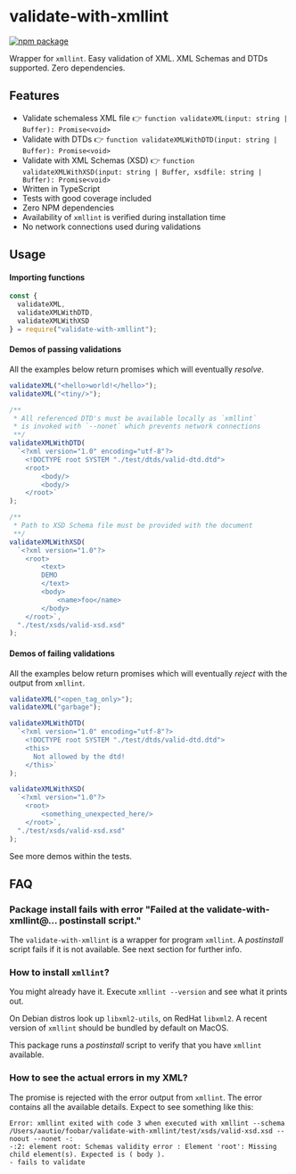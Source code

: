 # validate-with-xmllint

[![npm package][npm-badge]][npm]

Wrapper for `xmllint`. Easy validation of XML. XML Schemas and DTDs supported. Zero dependencies.

## Features

- Validate schemaless XML file 👉 `function validateXML(input: string | Buffer): Promise<void>`
- Validate with DTDs 👉 `function validateXMLWithDTD(input: string | Buffer): Promise<void>`
- Validate with XML Schemas (XSD) 👉 `function validateXMLWithXSD(input: string | Buffer, xsdfile: string | Buffer): Promise<void>`
- Written in TypeScript
- Tests with good coverage included
- Zero NPM dependencies
- Availability of `xmllint` is verified during installation time
- No network connections used during validations

## Usage

#### Importing functions

```js
const {
  validateXML,
  validateXMLWithDTD,
  validateXMLWithXSD
} = require("validate-with-xmllint");
```

#### Demos of passing validations

All the examples below return promises which will eventually _resolve_.

```js
validateXML("<hello>world!</hello>");
validateXML("<tiny/>");

/**
 * All referenced DTD's must be available locally as `xmllint`
 * is invoked with `--nonet` which prevents network connections
 **/
validateXMLWithDTD(
  `<?xml version="1.0" encoding="utf-8"?>
    <!DOCTYPE root SYSTEM "./test/dtds/valid-dtd.dtd">
    <root>
        <body/>
        <body/>
    </root>`
);

/**
 * Path to XSD Schema file must be provided with the document
 **/
validateXMLWithXSD(
  `<?xml version="1.0"?>
    <root>
        <text>
        DEMO
        </text>
        <body>
            <name>foo</name>
        </body>
    </root>`,
  "./test/xsds/valid-xsd.xsd"
);
```

#### Demos of failing validations

All the examples below return promises which will eventually _reject_ with the output from `xmllint`.

```js
validateXML("<open_tag_only>");
validateXML("garbage");

validateXMLWithDTD(
  `<?xml version="1.0" encoding="utf-8"?>
    <!DOCTYPE root SYSTEM "./test/dtds/valid-dtd.dtd">
    <this>
      Not allowed by the dtd!
    </this>`
);

validateXMLWithXSD(
  `<?xml version="1.0"?>
    <root>
        <something_unexpected_here/>
    </root>`,
  "./test/xsds/valid-xsd.xsd"
);
```

See more demos within the tests.

## FAQ

### Package install fails with error "Failed at the validate-with-xmllint@... postinstall script."

The `validate-with-xmllint` is a wrapper for program `xmllint`. A _postinstall_ script fails if it is not available. See next section for further info.

### How to install `xmllint`?

You might already have it. Execute `xmllint --version` and see what it prints out.

On Debian distros look up `libxml2-utils`, on RedHat `libxml2`. A recent version of `xmllint` should be bundled by default on MacOS.

This package runs a _postinstall_ script to verify that you have `xmllint` available.

### How to see the actual errors in my XML?

The promise is rejected with the error output from `xmllint`. The error contains all the available details. Expect to see something like this:

```
Error: xmllint exited with code 3 when executed with xmllint --schema /Users/aautio/foobar/validate-with-xmllint/test/xsds/valid-xsd.xsd --noout --nonet -:
-:2: element root: Schemas validity error : Element 'root': Missing child element(s). Expected is ( body ).
- fails to validate
```

[npm-badge]: https://img.shields.io/npm/v/validate-with-xmllint.svg
[npm]: https://www.npmjs.org/package/validate-with-xmllint
